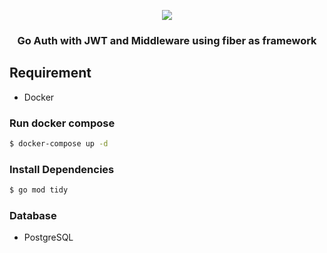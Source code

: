 
<p align="center">
  <img src="https://www.nicepng.com/png/full/370-3707528_65159967-golang-logo.png" />
</p>

<h3 align="center">
    Go Auth with JWT and Middleware using fiber as framework
</h3>

## Requirement
- Docker

### Run docker compose

```sh
$ docker-compose up -d
```

### Install Dependencies 

```sh
$ go mod tidy
```

### Database

- PostgreSQL
